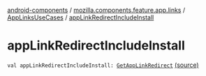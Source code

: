 [android-components](../../index.md) / [mozilla.components.feature.app.links](../index.md) / [AppLinksUseCases](index.md) / [appLinkRedirectIncludeInstall](./app-link-redirect-include-install.md)

# appLinkRedirectIncludeInstall

`val appLinkRedirectIncludeInstall: `[`GetAppLinkRedirect`](-get-app-link-redirect/index.md) [(source)](https://github.com/mozilla-mobile/android-components/blob/master/components/feature/app-links/src/main/java/mozilla/components/feature/app/links/AppLinksUseCases.kt#L249)